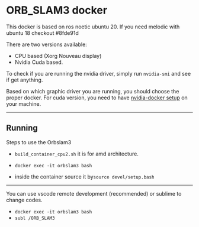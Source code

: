 # ORB_SLAM3 docker

This docker is based on ros noetic ubuntu 20. If you need melodic with ubuntu 18 checkout #8fde91d

There are two versions available:
- CPU based (Xorg Nouveau display)
- Nvidia Cuda based. 

To check if you are running the nvidia driver, simply run `nvidia-smi` and see if get anything.

Based on which graphic driver you are running, you should choose the proper docker. For cuda version, you need to have [nvidia-docker setup](https://docs.nvidia.com/datacenter/cloud-native/container-toolkit/install-guide.html) on your machine.

---

## Running

Steps to use the Orbslam3 

- `build_container_cpu2.sh` it is for amd architecture.

- `docker exec -it orbslam3 bash`
- inside the container source it by`source devel/setup.bash`

---

You can use vscode remote development (recommended) or sublime to change codes.
- `docker exec -it orbslam3 bash`
- `subl /ORB_SLAM3`
